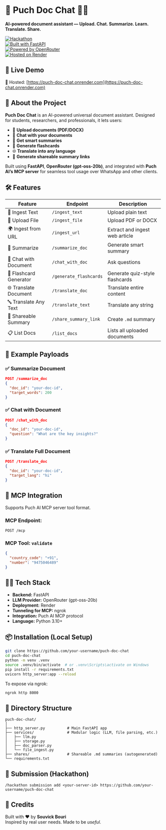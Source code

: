 # 📄 Puch Doc Chat 🧠💬  
**AI-powered document assistant — Upload. Chat. Summarize. Learn. Translate. Share.**

[![Hackathon](https://img.shields.io/badge/PuchAI%20x%20OpenAI%20Hackathon-2025-blue)](https://puch.ai/hack)  
[![Built with FastAPI](https://img.shields.io/badge/Built%20with-FastAPI-009688)](https://fastapi.tiangolo.com/)  
[![Powered by OpenRouter](https://img.shields.io/badge/LLM-OpenRouter%20GPT--OSS--20B-purple)](https://openrouter.ai)  
[![Hosted on Render](https://img.shields.io/badge/Hosted%20on-Render-green)](https://render.com)

## 🚀 Live Demo  
📍 Hosted: [https://puch-doc-chat.onrender.com](https://puch-doc-chat.onrender.com)

## 🧠 About the Project

**Puch Doc Chat** is an AI-powered universal document assistant. Designed for students, researchers, and professionals, it lets users:

- 📝 **Upload documents (PDF/DOCX)**
- 💬 **Chat with your documents**
- 🧾 **Get smart summaries**
- 🧠 **Generate flashcards**
- 🌐 **Translate into any language**
- 🔗 **Generate shareable summary links**

Built using **FastAPI**, **OpenRouter (gpt-oss-20b)**, and integrated with **Puch AI’s MCP server** for seamless tool usage over WhatsApp and other clients.

## 🛠 Features

| Feature                  | Endpoint                 | Description |
|--------------------------|--------------------------|-------------|
| 📄 Ingest Text           | `/ingest_text`           | Upload plain text |
| 📎 Upload File           | `/ingest_file`           | Upload PDF or DOCX |
| 🌍 Ingest from URL       | `/ingest_url`            | Extract and ingest web article |
| 🧠 Summarize             | `/summarize_doc`         | Generate smart summary |
| 💬 Chat with Document    | `/chat_with_doc`         | Ask questions |
| 🧠 Flashcard Generator   | `/generate_flashcards`   | Generate quiz-style flashcards |
| 🌐 Translate Document    | `/translate_doc`         | Translate entire content |
| 🔤 Translate Any Text    | `/translate_text`        | Translate any string |
| 🔗 Shareable Summary     | `/share_summary_link`    | Create `.md` summary |
| 📋 List Docs             | `/list_docs`             | Lists all uploaded documents |

## 🧪 Example Payloads

### ✅ Summarize Document
```json
POST /summarize_doc
{
  "doc_id": "your-doc-id",
  "target_words": 200
}
```

### ✅ Chat with Document
```json
POST /chat_with_doc
{
  "doc_id": "your-doc-id",
  "question": "What are the key insights?"
}
```

### ✅ Translate Full Document
```json
POST /translate_doc
{
  "doc_id": "your-doc-id",
  "target_lang": "hi"
}
```

## 🔌 MCP Integration

Supports Puch AI MCP server tool format.

### MCP Endpoint:
```http
POST /mcp
```

### MCP Tool: `validate`
```json
{
  "country_code": "+91",
  "number": "9475046489"
}
```

## 🧑‍💻 Tech Stack

- **Backend:** FastAPI
- **LLM Provider:** OpenRouter (gpt-oss-20b)
- **Deployment:** Render
- **Tunneling for MCP:** ngrok
- **Integration:** Puch AI MCP protocol
- **Language:** Python 3.10+

## 📦 Installation (Local Setup)

```bash
git clone https://github.com/your-username/puch-doc-chat
cd puch-doc-chat
python -m venv .venv
source .venv/bin/activate  # or .venv\Scripts\activate on Windows
pip install -r requirements.txt
uvicorn http_server:app --reload
```

To expose via ngrok:
```bash
ngrok http 8000
```

## 📂 Directory Structure
```
puch-doc-chat/
│
├── http_server.py          # Main FastAPI app
├── services/               # Modular logic (LLM, file parsing, etc.)
│   ├── llm.py
│   ├── storage.py
│   ├── doc_parser.py
│   └── file_ingest.py
├── shares/                 # Shareable .md summaries (autogenerated)
└── requirements.txt
```

## 🎯 Submission (Hackathon)

```
/hackathon submission add <your-server-id> https://github.com/your-username/puch-doc-chat
```

## 🏁 Credits

Built with ❤️ by **Souvick Bouri**  
Inspired by real user needs. Made to be *useful*.
